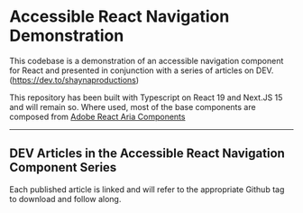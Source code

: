 # Accessible React Navigation Demonstration

This codebase is a demonstration of an accessible navigation component for React and presented in conjunction with a series of articles on DEV.
(https://dev.to/shaynaproductions)

This repository has been built with Typescript on React 19 and Next.JS 15 and will remain so. Where used, most of the base components are composed from [Adobe React Aria Components](https://react-spectrum.adobe.com/react-aria/index.html)

---
## DEV Articles in the Accessible React Navigation Component Series
Each published article is linked and will refer to the appropriate Github tag to download and follow along. 
